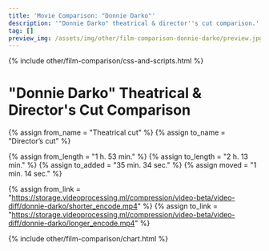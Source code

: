 ```yaml
---
title: 'Movie Comparison: "Donnie Darko"'
description: '"Donnie Darko" theatrical & director''s cut comparison.'
tag: []
preview_img: /assets/img/other/film-comparison-donnie-darko/preview.jpg
---
```


{% include other/film-comparison/css-and-scripts.html %}

# "Donnie Darko" Theatrical & Director's Cut Comparison

{% assign from_name = "Theatrical cut" %}
{% assign to_name = "Director’s cut" %}

{% assign from_length = "1 h. 53 min." %}
{% assign to_length = "2 h. 13 min." %}
{% assign to_added = "35 min. 34 sec." %}
{% assign moved = "1 min. 14 sec." %}

{% assign from_link = "https://storage.videoprocessing.ml/compression/video-beta/video-diff/donnie-darko/shorter_encode.mp4" %}
{% assign to_link = "https://storage.videoprocessing.ml/compression/video-beta/video-diff/donnie-darko/longer_encode.mp4" %}

{% include other/film-comparison/chart.html %}

<script>create_charts([2,49,372,357,3273,1,71,1,3662,77,77,158,195,195,100,54,54,764,481,32,79,1,1231,223,1176,308,165,150,13,103,165,24,180,5,1,191,3056,1583,1252,201,103,99,487,165,165,4976,527,363,120,1041,1035,363,3232,2,5,13,3,3572,407,407,626,122,82,1062,644,181,2169,75,75,338,263,263,2382,20,123,333,252,2,634,167,249,111,874,128,68,2,140,128,128,77,1,689,182,160,2,189,160,738,64,64,7333,11,63,329,24,944,22,22,862,446,340,366,80,218,340,298,62,227,227,848,140,140,1627,673,147,251,300,300,483,561,561,1258,574,574,572,2008,207,57,389,389,327,167,167,947,60,60,805,75,75,1103,51,51,1540,201,201,332,158,158,3041,142,141,231,1,598,524,94,995,131,131,2394,298,298,178,1,69,1,1503,57,90,116,1,102,4,22,77,25,234,25,158,604,162,261,913,62,415,608,64,318,110,111,1244,2024,892,154,154,381,42,69,42,63,69,105,434,30,10,11,15,18,18,10,178,77,41,20,412,67,62,12,8,13,10,1323,151,77,407,420,1,1611,283,131,881,93,33,682,302,102,3728,54,35,54,146,79,101,107,1116,34,738,22,189,39,40,319,148,147,179,322,323,792,73,72,124,1,126,2244,421,396,1,269,1,292,1,2069,62,62,5273,78,2,733,756,2613,421,422,90,1,20,1,2692,1,316,90,45,250,90,206,1,1042,3257,65,110,96,96,672,88,124,38,1251,1421,1312,2994,131,1,330,34,79,6,45,568,285,73,17,536,120,73,701,2212,1,253,1706,80,109,28,213,69,114,19,69,28,108,474,487,975,51,51,868,393,57,296,97,17,57,114,791,78,78,147,118,1,53,117,2365,1513,64,1813,222,100,406,1,157,450,159,5328,486,307,10,4744,526,525,2132,1090,229,126,1,103,16,641,1,1471,59,142,180,1,237,647,229,201,111,114,1295,1691,904,34,335,2,414,79,3,9,10,1,1441,1004,634,4582,185,103,122,63,295,103,358,1068,], [4,0,4,3,0,3,0,4,0,4,3,0,4,3,0,4,3,0,4,3,0,3,0,4,0,4,2,3,0,4,1,3,0,4,3,0,4,3,0,4,1,3,0,4,3,0,4,2,4,0,4,1,0,4,3,0,4,0,4,3,0,4,3,0,4,3,0,4,3,0,4,3,0,4,0,4,0,4,0,4,3,0,4,2,4,3,0,4,1,0,3,0,4,2,3,0,1,0,4,3,0,3,0,4,3,0,4,3,0,4,2,3,0,4,1,3,0,4,3,0,4,3,0,4,3,0,4,3,0,4,3,0,4,3,0,4,3,0,4,3,0,4,3,0,4,3,0,4,3,0,4,3,0,4,3,0,4,3,0,4,3,0,3,0,4,3,0,4,3,0,4,3,0,3,0,3,0,4,3,0,3,0,4,3,0,3,0,4,3,0,4,3,0,4,0,4,3,0,4,3,0,4,0,4,3,0,4,2,0,4,1,3,0,3,0,3,0,4,3,0,4,2,4,3,0,4,3,0,4,3,0,4,3,1,3,0,3,0,4,0,4,3,0,4,0,4,0,3,0,4,0,4,3,0,4,2,4,3,0,4,3,0,4,3,0,4,3,0,4,3,0,3,0,4,3,0,3,0,4,0,3,0,4,3,0,4,2,4,3,0,4,3,0,3,0,4,0,3,0,4,3,0,3,0,3,0,4,3,0,4,3,0,4,3,0,4,3,0,4,0,3,0,4,3,0,4,0,4,2,0,4,3,1,3,0,3,0,4,3,0,2,4,2,3,0,1,1,0,4,3,0,4,3,0,4,2,3,0,4,1,3,0,4,3,0,4,3,0,3,0,4,3,0,4,3,0,3,0,4,3,0,4,3,1,0,4,3,0,4,3,0,4,2,4,0,3,0,4,0,4,3,0,4,3,0,4,3,0,4,3,1,3,1,3,0,4,0,2,4,0,4,3,0,4,2,3,0,4,1,3,0,], [30,26,392,51,47,88,83,96,93,114,110,210,207,233,221,410,412,332,328,346,345,342,340,359,355,417,40,255,286,383,428,424,], 23.976, "Theatrical cut", "Director’s cut", "frame(-s)");</script>
